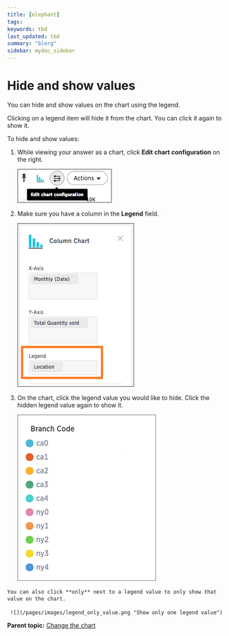 ```yaml
---
title: [elephant]
tags: 
keywords: tbd
last_updated: tbd
summary: "blerg"
sidebar: mydoc_sidebar
---
```

# Hide and show values

You can hide and show values on the chart using the legend.

Clicking on a legend item will hide it from the chart. You can click it again to show it.

To hide and show values:

1.   While viewing your answer as a chart, click **Edit chart configuration** on the right. 

     ![](/pages/images/edit_chart_configuration_bar.png "Edit chart configuration icon") 

2.   Make sure you have a column in the **Legend** field. 

     ![](/pages/images/legend_field.png "Legend field") 

3.   On the chart, click the legend value you would like to hide. Click the hidden legend value again to show it. 

     ![](/pages/images/legend.png "Legend values list") 

    You can also click **only** next to a legend value to only show that value on the chart.

     ![](/pages/images/legend_only_value.png "Show only one legend value") 


**Parent topic:** [Change the chart](../../../pages/end_user_guide/end_user_search/change_the_chart.html)

